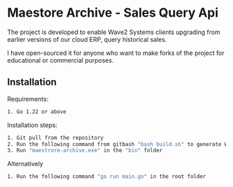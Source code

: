 # Maestore Archive - Sales Query Api

The project is developed to enable Wave2 Systems clients upgrading from earlier versions of
our cloud ERP, query historical sales.

I have open-sourced it for anyone who want to make forks of the project for educational
or commercial purposes.

## Installation

Requirements:

```sh
1. Go 1.22 or above
```

Installation steps:

```sh
1. Git pull from the repository
2. Run the following command from gitbash "bash build.sh" to generate Windows OS binary
3. Run "maestrore-archive.exe" in the "bin" folder
```

Alternatively

```sh
1. Run the following command "go run main.go" in the root folder
```
